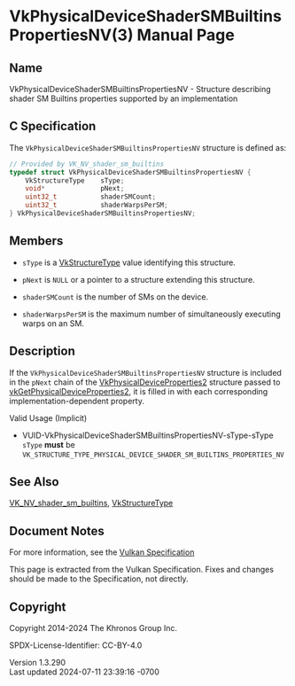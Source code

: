 # VkPhysicalDeviceShaderSMBuiltinsPropertiesNV(3) Manual Page

## Name

VkPhysicalDeviceShaderSMBuiltinsPropertiesNV - Structure describing
shader SM Builtins properties supported by an implementation



## <a href="#_c_specification" class="anchor"></a>C Specification

The `VkPhysicalDeviceShaderSMBuiltinsPropertiesNV` structure is defined
as:

``` c
// Provided by VK_NV_shader_sm_builtins
typedef struct VkPhysicalDeviceShaderSMBuiltinsPropertiesNV {
    VkStructureType    sType;
    void*              pNext;
    uint32_t           shaderSMCount;
    uint32_t           shaderWarpsPerSM;
} VkPhysicalDeviceShaderSMBuiltinsPropertiesNV;
```

## <a href="#_members" class="anchor"></a>Members

- `sType` is a [VkStructureType](https://registry.khronos.org/vulkan/specs/1.3-extensions/man/html/VkStructureType.html) value identifying
  this structure.

- `pNext` is `NULL` or a pointer to a structure extending this
  structure.

- <span id="limits-shaderSMCount"></span> `shaderSMCount` is the number
  of SMs on the device.

- <span id="limits-shaderWarpsPerSM"></span> `shaderWarpsPerSM` is the
  maximum number of simultaneously executing warps on an SM.

## <a href="#_description" class="anchor"></a>Description

If the `VkPhysicalDeviceShaderSMBuiltinsPropertiesNV` structure is
included in the `pNext` chain of the
[VkPhysicalDeviceProperties2](https://registry.khronos.org/vulkan/specs/1.3-extensions/man/html/VkPhysicalDeviceProperties2.html)
structure passed to
[vkGetPhysicalDeviceProperties2](https://registry.khronos.org/vulkan/specs/1.3-extensions/man/html/vkGetPhysicalDeviceProperties2.html),
it is filled in with each corresponding implementation-dependent
property.

Valid Usage (Implicit)

- <a href="#VUID-VkPhysicalDeviceShaderSMBuiltinsPropertiesNV-sType-sType"
  id="VUID-VkPhysicalDeviceShaderSMBuiltinsPropertiesNV-sType-sType"></a>
  VUID-VkPhysicalDeviceShaderSMBuiltinsPropertiesNV-sType-sType  
  `sType` **must** be
  `VK_STRUCTURE_TYPE_PHYSICAL_DEVICE_SHADER_SM_BUILTINS_PROPERTIES_NV`

## <a href="#_see_also" class="anchor"></a>See Also

[VK_NV_shader_sm_builtins](https://registry.khronos.org/vulkan/specs/1.3-extensions/man/html/VK_NV_shader_sm_builtins.html),
[VkStructureType](https://registry.khronos.org/vulkan/specs/1.3-extensions/man/html/VkStructureType.html)

## <a href="#_document_notes" class="anchor"></a>Document Notes

For more information, see the <a
href="https://registry.khronos.org/vulkan/specs/1.3-extensions/html/vkspec.html#VkPhysicalDeviceShaderSMBuiltinsPropertiesNV"
target="_blank" rel="noopener">Vulkan Specification</a>

This page is extracted from the Vulkan Specification. Fixes and changes
should be made to the Specification, not directly.

## <a href="#_copyright" class="anchor"></a>Copyright

Copyright 2014-2024 The Khronos Group Inc.

SPDX-License-Identifier: CC-BY-4.0

Version 1.3.290  
Last updated 2024-07-11 23:39:16 -0700
